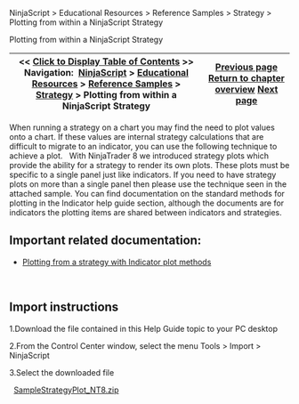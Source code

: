 ﻿
NinjaScript \> Educational Resources \> Reference Samples \> Strategy \> Plotting from within a NinjaScript Strategy

Plotting from within a NinjaScript Strategy

| \<\< [Click to Display Table of Contents](plotting_from_within_a_ninjasc.md) \>\> **Navigation:**     [NinjaScript](ninjascript-1.md) \> [Educational Resources](educational_resources-1.md) \> [Reference Samples](reference_samples-1.md) \> [Strategy](strategy2-1.md) \> Plotting from within a NinjaScript Strategy | [Previous page](monitoring_stop-loss_and_profi-1.md) [Return to chapter overview](strategy2-1.md) [Next page](removing_draw_objects_from_the-1.md) |
| --- | --- |
When running a strategy on a chart you may find the need to plot values onto a chart. If these values are internal strategy calculations that are difficult to migrate to an indicator, you can use the following technique to achieve a plot.
 
With NinjaTrader 8 we introduced strategy plots which provide the ability for a strategy to render its own plots. These plots must be specific to a single panel just like indicators. If you need to have strategy plots on more than a single panel then please use the technique seen in the attached sample. You can find documentation on the standard methods for plotting in the Indicator help guide section, although the documents are for indicators the plotting items are shared between indicators and strategies.
 
## Important related documentation:
- [Plotting from a strategy with Indicator plot methods](addplot-1.md)

 
## Import instructions
1\.Download the file contained in this Help Guide topic to your PC desktop

2\.From the Control Center window, select the menu Tools \> Import \> NinjaScript

3\.Select the downloaded file

 
[SampleStrategyPlot\_NT8\.zip](samples/SampleStrategyPlot_NT8.zip)
